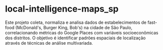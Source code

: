 # local-intelligence-maps_sp
Este projeto coleta, normaliza e analisa dados de estabelecimentos de fast-food (McDonald's, Burger King, Bob's) na cidade de São Paulo, correlacionando métricas do Google Places com variáveis socioeconômicas dos distritos. O objetivo é identificar padrões espaciais de localização através de técnicas de análise multivariada.
